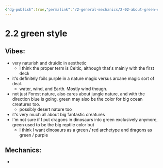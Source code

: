 ```yaml
---
{"dg-publish":true,"permalink":"/2-general-mechanics/2-02-about-green-style/"}
---
```


# 2.2 green style

## Vibes:
- very naturish and druidic in aesthetic 
	- I think the proper term is Celtic, although that's mainly with the first deck
- it's definitely foils purple in a nature magic versus arcane magic sort of deal.
	- water, wind, and Earth. Mostly wind though.
- not just Forest nature, also cares about jungle nature, and with the direction blue is going, green may also be the color for big ocean creatures too.
	- possibly desert nature too
- it's very much all about big fantastic creatures
- I'm not sure if I put dragons in dinosaurs into green exclusively anymore, green used to be the big reptile color but
	- I think I want dinosaurs as a green / red archetype and dragons as green / purple

## Mechanics:
- 